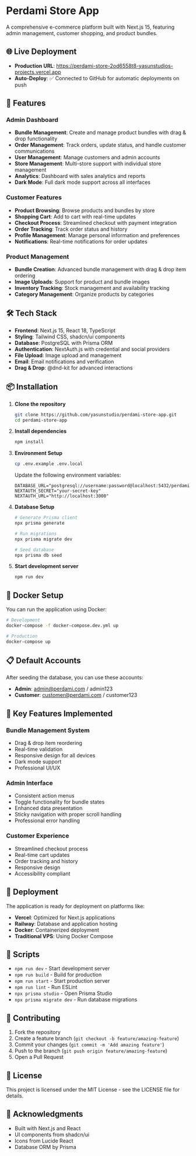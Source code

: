 # Perdami Store App

A comprehensive e-commerce platform built with Next.js 15, featuring admin management, customer shopping, and product bundles.

## 🌐 Live Deployment
- **Production URL**: https://perdami-store-2od6558t8-yasunstudios-projects.vercel.app
- **Auto-Deploy**: ✅ Connected to GitHub for automatic deployments on push

## 🚀 Features

### Admin Dashboard
- **Bundle Management**: Create and manage product bundles with drag & drop functionality
- **Order Management**: Track orders, update status, and handle customer communications
- **User Management**: Manage customers and admin accounts
- **Store Management**: Multi-store support with individual store management
- **Analytics**: Dashboard with sales analytics and reports
- **Dark Mode**: Full dark mode support across all interfaces

### Customer Features
- **Product Browsing**: Browse products and bundles by store
- **Shopping Cart**: Add to cart with real-time updates
- **Checkout Process**: Streamlined checkout with payment integration
- **Order Tracking**: Track order status and history
- **Profile Management**: Manage personal information and preferences
- **Notifications**: Real-time notifications for order updates

### Product Management
- **Bundle Creation**: Advanced bundle management with drag & drop item ordering
- **Image Uploads**: Support for product and bundle images
- **Inventory Tracking**: Stock management and availability tracking
- **Category Management**: Organize products by categories

## 🛠 Tech Stack

- **Frontend**: Next.js 15, React 18, TypeScript
- **Styling**: Tailwind CSS, shadcn/ui components
- **Database**: PostgreSQL with Prisma ORM
- **Authentication**: NextAuth.js with credential and social providers
- **File Upload**: Image upload and management
- **Email**: Email notifications and verification
- **Drag & Drop**: @dnd-kit for advanced interactions

## 📦 Installation

1. **Clone the repository**
   ```bash
   git clone https://github.com/yasunstudio/perdami-store-app.git
   cd perdami-store-app
   ```

2. **Install dependencies**
   ```bash
   npm install
   ```

3. **Environment Setup**
   ```bash
   cp .env.example .env.local
   ```
   
   Update the following environment variables:
   ```env
   DATABASE_URL="postgresql://username:password@localhost:5432/perdami_store"
   NEXTAUTH_SECRET="your-secret-key"
   NEXTAUTH_URL="http://localhost:3000"
   ```

4. **Database Setup**
   ```bash
   # Generate Prisma client
   npx prisma generate
   
   # Run migrations
   npx prisma migrate dev
   
   # Seed database
   npx prisma db seed
   ```

5. **Start development server**
   ```bash
   npm run dev
   ```

## 🐳 Docker Setup

You can run the application using Docker:

```bash
# Development
docker-compose -f docker-compose.dev.yml up

# Production
docker-compose up
```

## 📋 Default Accounts

After seeding the database, you can use these accounts:

- **Admin**: admin@perdami.com / admin123
- **Customer**: customer@perdami.com / customer123

## 🎯 Key Features Implemented

### Bundle Management System
- Drag & drop item reordering
- Real-time validation
- Responsive design for all devices
- Dark mode support
- Professional UI/UX

### Admin Interface
- Consistent action menus
- Toggle functionality for bundle states
- Enhanced data presentation
- Sticky navigation with proper scroll handling
- Professional error handling

### Customer Experience
- Streamlined checkout process
- Real-time cart updates
- Order tracking and history
- Responsive design
- Accessibility compliant

## 🚀 Deployment

The application is ready for deployment on platforms like:

- **Vercel**: Optimized for Next.js applications
- **Railway**: Database and application hosting
- **Docker**: Containerized deployment
- **Traditional VPS**: Using Docker Compose

## 📝 Scripts

- `npm run dev` - Start development server
- `npm run build` - Build for production
- `npm run start` - Start production server
- `npm run lint` - Run ESLint
- `npx prisma studio` - Open Prisma Studio
- `npx prisma migrate dev` - Run database migrations

## 🤝 Contributing

1. Fork the repository
2. Create a feature branch (`git checkout -b feature/amazing-feature`)
3. Commit your changes (`git commit -m 'Add amazing feature'`)
4. Push to the branch (`git push origin feature/amazing-feature`)
5. Open a Pull Request

## 📄 License

This project is licensed under the MIT License - see the LICENSE file for details.

## 🙏 Acknowledgments

- Built with Next.js and React
- UI components from shadcn/ui
- Icons from Lucide React
- Database ORM by Prisma
